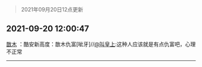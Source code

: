 > 2021年09月20日12点更新
<link rel="stylesheet" href="https://cdn.jsdelivr.net/gh/taotie6/sampleJSON@main/css/photo_show.css">
<meta name="referrer" content="no-referrer" />


 ## 2021-09-20 12:00:47 

 [㪚木](https://www.coolapk.com/feed/30122189?shareKey=ZGFlNjgwNDk0OWI5NjE0ODA3OTY~) ：酷安新高度：㪚木仇富[呲牙]//<a class="feed-link-uname" href="/u/叫皇上">@叫皇上</a>:这种人应该就是有点仇富吧，心理不正常 

<div class="album">
</div>

 ------- 

